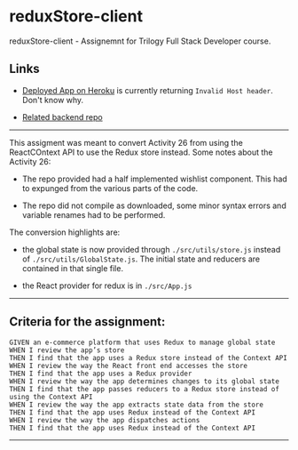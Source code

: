 # reduxStore-client
reduxStore-client - Assignemnt for Trilogy Full Stack Developer course.

## Links

* [Deployed App on Heroku](https://fsf-reduxstore.herokuapp.com/) is currently returning ```Invalid Host header```. Don't know why.

* [Related backend repo](https://github.com/macoovacany/reduxStore-server)

----

This assigment was meant to convert Activity 26 from using the ReactCOntext API to use the Redux store instead. Some notes about the Activity 26:

* The repo provided had a half implemented wishlist component. This had to expunged from the various parts of the code.

* The repo did not compile as downloaded, some minor syntax errors and variable renames had to be performed.

The conversion highlights are:

 * the global state is now provided through ```./src/utils/store.js``` instead of ```./src/utils/GlobalState.js```. The initial state and reducers are contained in that single file.
 
 * the React provider for redux is in ```./src/App.js```



----

## Criteria for the assignment:

```
GIVEN an e-commerce platform that uses Redux to manage global state
WHEN I review the app’s store
THEN I find that the app uses a Redux store instead of the Context API
WHEN I review the way the React front end accesses the store
THEN I find that the app uses a Redux provider
WHEN I review the way the app determines changes to its global state
THEN I find that the app passes reducers to a Redux store instead of using the Context API
WHEN I review the way the app extracts state data from the store
THEN I find that the app uses Redux instead of the Context API
WHEN I review the way the app dispatches actions
THEN I find that the app uses Redux instead of the Context API
````
----

